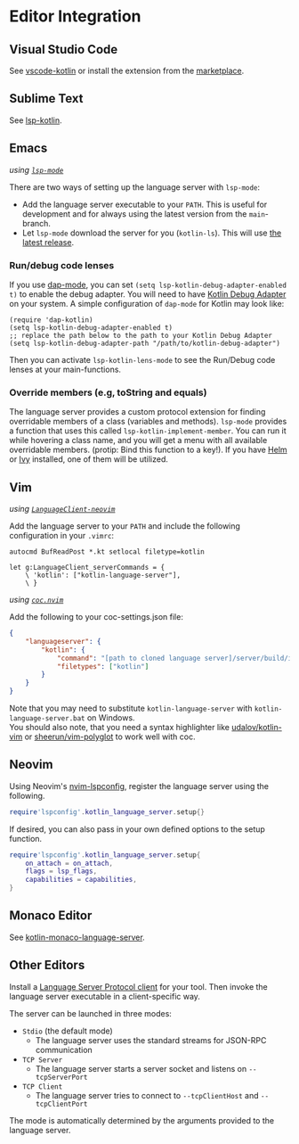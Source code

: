 # Editor Integration

## Visual Studio Code
See [vscode-kotlin](https://github.com/fwcd/vscode-kotlin) or install the extension from the [marketplace](https://marketplace.visualstudio.com/items?itemName=fwcd.kotlin).

## Sublime Text
See [lsp-kotlin](https://github.com/sublimelsp/LSP-kotlin).

## Emacs
_using [`lsp-mode`](https://github.com/emacs-lsp/lsp-mode)_

There are two ways of setting up the language server with `lsp-mode`:
- Add the language server executable to your `PATH`. This is useful for development and for always using the latest version from the `main`-branch.
- Let `lsp-mode` download the server for you (`kotlin-ls`). This will use [the latest release](https://github.com/fwcd/kotlin-language-server/releases/latest).


### Run/debug code lenses
If you use [dap-mode](https://github.com/emacs-lsp/dap-mode), you can set `(setq lsp-kotlin-debug-adapter-enabled t)` to enable the debug adapter. You will need to have [Kotlin Debug Adapter](https://github.com/fwcd/kotlin-debug-adapter) on your system. A simple configuration of `dap-mode` for Kotlin may look like:
```emacs-lisp
(require 'dap-kotlin)
(setq lsp-kotlin-debug-adapter-enabled t)
;; replace the path below to the path to your Kotlin Debug Adapter
(setq lsp-kotlin-debug-adapter-path "/path/to/kotlin-debug-adapter")
```

Then you can activate `lsp-kotlin-lens-mode` to see the Run/Debug code lenses at your main-functions.


### Override members (e.g, toString and equals)
The language server provides a custom protocol extension for finding overridable members of a class (variables and methods). `lsp-mode` provides a function that uses this called `lsp-kotlin-implement-member`. You can run it while hovering a class name, and you will get a menu with all available overridable members. (protip: Bind this function to a key!). If you have [Helm](https://github.com/emacs-helm/helm) or [Ivy](https://github.com/abo-abo/swiper) installed, one of them will be utilized.



## Vim
_using [`LanguageClient-neovim`](https://github.com/autozimu/LanguageClient-neovim)_

Add the language server to your `PATH` and include the following configuration in your `.vimrc`:

```vim
autocmd BufReadPost *.kt setlocal filetype=kotlin

let g:LanguageClient_serverCommands = {
    \ 'kotlin': ["kotlin-language-server"],
    \ }
```

_using [`coc.nvim`](https://github.com/neoclide/coc.nvim)_

Add the following to your coc-settings.json file:

```json
{
    "languageserver": {
        "kotlin": {
            "command": "[path to cloned language server]/server/build/install/server/bin/kotlin-language-server",
            "filetypes": ["kotlin"]
        }
    }
}
```

Note that you may need to substitute `kotlin-language-server` with `kotlin-language-server.bat` on Windows.\
You should also note, that you need a syntax highlighter like [udalov/kotlin-vim](https://github.com/udalov/kotlin-vim) or [sheerun/vim-polyglot](https://github.com/sheerun/vim-polyglot) to work well with coc.

## Neovim

Using Neovim's [nvim-lspconfig](https://github.com/neovim/nvim-lspconfig), register
the language server using the following.

```lua
require'lspconfig'.kotlin_language_server.setup{}
```

If desired, you can also pass in your own defined options to the setup function.

```lua
require'lspconfig'.kotlin_language_server.setup{
    on_attach = on_attach,
    flags = lsp_flags,
    capabilities = capabilities,
}
```

## Monaco Editor
See [kotlin-monaco-language-server](https://github.com/yahorbarkouski/kotlin-monaco-language-server).

## Other Editors
Install a [Language Server Protocol client](https://microsoft.github.io/language-server-protocol/implementors/tools/) for your tool. Then invoke the language server executable in a client-specific way.

The server can be launched in three modes:

* `Stdio` (the default mode)
    * The language server uses the standard streams for JSON-RPC communication
* `TCP Server`
    * The language server starts a server socket and listens on `--tcpServerPort`
* `TCP Client`
    * The language server tries to connect to `--tcpClientHost` and `--tcpClientPort`

The mode is automatically determined by the arguments provided to the language server.
